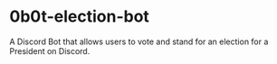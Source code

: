 # 0b0t-election-bot
A Discord Bot that allows users to vote and stand for an election for a President on Discord.
